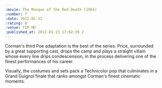 ```yaml
--- 
:movie: The Masque of the Red Death (1964)
:number: 7
:date: 2012-01-12
:rating: 8
:venue: TCM HD
:published_at: 2012-01-13 17:02:39 Z
---
```

Corman's third Poe adaptation is the best of the series. Price, surrounded by a great supporting cast, drops the camp and plays a straight villain whose every line drips condescension, in the process delivering one of the finest performances of his career.

Visually, the costumes and sets pack a Technicolor pop that culminates in a Grand Guignol finale that ranks amongst Corman's finest cinematic moments.